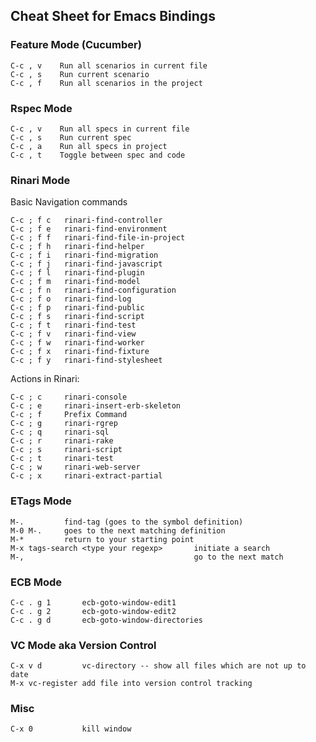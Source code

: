 ## Cheat Sheet for Emacs Bindings

### Feature Mode (Cucumber)

    C-c , v    Run all scenarios in current file
    C-c , s    Run current scenario
    C-c , f    Run all scenarios in the project
    
### Rspec Mode

    C-c , v    Run all specs in current file
    C-c , s    Run current spec
    C-c , a    Run all specs in project
    C-c , t    Toggle between spec and code

### Rinari Mode

Basic Navigation commands

    C-c ; f c	rinari-find-controller
    C-c ; f e	rinari-find-environment
    C-c ; f f	rinari-find-file-in-project
    C-c ; f h	rinari-find-helper
    C-c ; f i	rinari-find-migration
    C-c ; f j	rinari-find-javascript
    C-c ; f l	rinari-find-plugin
    C-c ; f m	rinari-find-model
    C-c ; f n	rinari-find-configuration
    C-c ; f o	rinari-find-log
    C-c ; f p	rinari-find-public
    C-c ; f s	rinari-find-script
    C-c ; f t	rinari-find-test
    C-c ; f v	rinari-find-view
    C-c ; f w	rinari-find-worker
    C-c ; f x	rinari-find-fixture
    C-c ; f y	rinari-find-stylesheet

Actions in Rinari:

    C-c ; c     rinari-console
    C-c ; e     rinari-insert-erb-skeleton
    C-c ; f     Prefix Command
    C-c ; g     rinari-rgrep
    C-c ; q     rinari-sql
    C-c ; r     rinari-rake
    C-c ; s     rinari-script
    C-c ; t     rinari-test
    C-c ; w     rinari-web-server
    C-c ; x     rinari-extract-partial

### ETags Mode

    M-.         find-tag (goes to the symbol definition)
    M-0 M-.     goes to the next matching definition
    M-*         return to your starting point
    M-x tags-search <type your regexp>       initiate a search
    M-,                                      go to the next match
    
### ECB Mode
    
    C-c . g 1       ecb-goto-window-edit1
    C-c . g 2       ecb-goto-window-edit2
    C-c . g d       ecb-goto-window-directories
    
### VC Mode aka Version Control

    C-x v d         vc-directory -- show all files which are not up to date
    M-x vc-register add file into version control tracking

### Misc
    C-x 0           kill window 
